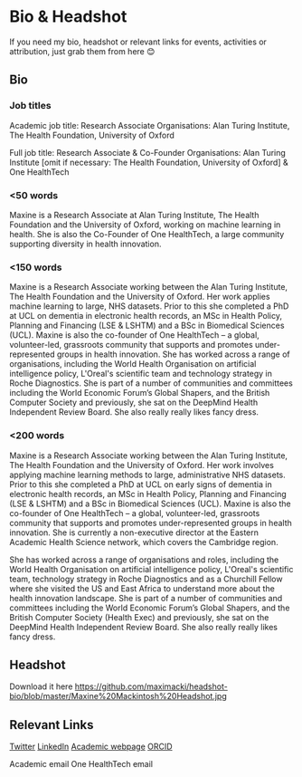 # Bio & Headshot 

If you need my bio, headshot or relevant links for events, activities or attribution, just grab them from here 😊

## Bio 

### Job titles

Academic job title: Research Associate
Organisations: Alan Turing Institute, The Health Foundation, University of Oxford

Full job title: Research Associate & Co-Founder
Organisations: Alan Turing Institute [omit if necessary: The Health Foundation, University of Oxford] & One HealthTech

### <50 words 
Maxine is a Research Associate at Alan Turing Institute, The Health Foundation and the University of Oxford, working on machine learning in health. She is also the Co-Founder of One HealthTech, a large community supporting diversity in health innovation.

### <150 words 
Maxine is a Research Associate working between the Alan Turing Institute, The Health Foundation and the University of Oxford. Her work applies machine learning to large, NHS datasets. Prior to this she completed a PhD at UCL on dementia in electronic health records, an MSc in Health Policy, Planning and Financing (LSE & LSHTM) and a BSc in Biomedical Sciences (UCL). Maxine is also the co-founder of One HealthTech – a global, volunteer-led, grassroots  community that supports and promotes under-represented groups in health innovation. She has worked across a range of organisations, including the World Health Organisation on artificial intelligence policy, L'Oreal's scientific team and technology strategy in Roche Diagnostics. She is part of a number of communities and committees including the World Economic Forum’s Global Shapers, and the British Computer Society and previously, she sat on the DeepMind Health Independent Review Board. She also really really likes fancy dress.

### <200 words 
Maxine is a Research Associate working between the Alan Turing Institute, The Health Foundation and the University of Oxford. Her work involves applying machine learning methods to large, administrative NHS datasets. Prior to this she completed a PhD at UCL on early signs of dementia in electronic health records, an MSc in Health Policy, Planning and Financing (LSE & LSHTM) and a BSc in Biomedical Sciences (UCL). Maxine is also the co-founder of One HealthTech – a global, volunteer-led, grassroots  community that supports and promotes under-represented groups in health innovation. She is currently a non-executive director at the Eastern Academic Health Science network, which covers the Cambridge region.

She has worked across a range of organisations and roles, including the World Health Organisation on artificial intelligence policy, L'Oreal's scientific team, technology strategy in Roche Diagnostics and as a Churchill Fellow where she visited the US and East Africa to understand more about the health innovation landscape. She is part of a number of communities and committees including the World Economic Forum’s Global Shapers, and the British Computer Society (Health Exec) and previously, she sat on the DeepMind Health Independent Review Board. She also really really likes fancy dress.

## Headshot

Download it here https://github.com/maximacki/headshot-bio/blob/master/Maxine%20Mackintosh%20Headshot.jpg

## Relevant Links

[Twitter](https://twitter.com/Maxi_Macki)
[LinkedIn](https://www.linkedin.com/in/maxinemackintosh/)
[Academic webpage](https://www.turing.ac.uk/people/researchers/maxine-mackintosh)
[ORCID](https://orcid.org/0000-0003-3740-1302)

Academic email
One HealthTech email 
